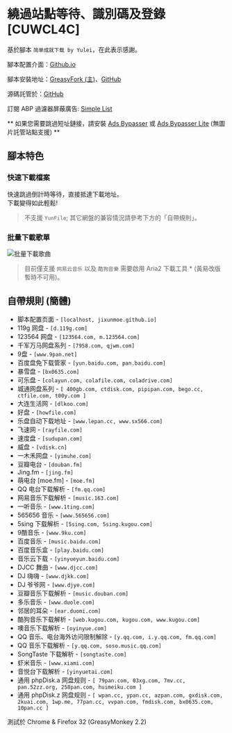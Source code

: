 # 繞過站點等待、識別碼及登錄 [CUWCL4C]

基於腳本 `简单成就下载 by Yulei`，在此表示感謝。

腳本配置介面：[Github.io](https://jixunmoe.github.io/cuwcl4c/config/)

腳本安裝地址：[GreasyFork (主)](https://greasyfork.org/zh-CN/scripts/2600)、[GitHub](https://github.com/JixunMoe/cuwcl4c/raw/master/out/CUWCL4C.user.js)

源碼託管於：[GitHub](https://github.com/JixunMoe/cuwcl4c)

訂閱 ABP 過濾器屏蔽廣告: [Simple List](https://jixunmoe.github.io/SimpleList/)

\*\* 如果您需要跳過短址鏈接，請安裝 [Ads Bypasser](https://greasyfork.org/scripts/4881) 或 [Ads Bypasser Lite](https://greasyfork.org/scripts/4882) (無圖片託管站點支援) \*\*

## 腳本特色

### 快速下載檔案

快速跳過倒計時等待，直接抵達下載地址。  
下載變得如此輕鬆!

> 不支援 `YunFile`; 其它網盤的兼容情況請參考下方的「自帶規則」。

### 批量下載歌單

![批量下載歌曲](https://jixunmoe.github.io/cuwcl4c/res/batchDownloadSong.png)

> 目前僅支援 `网易云音乐` 以及 `酷狗音樂`
> 需要啟用 Aria2 下載工具
> \* (黃易改版 暫時不可用)。

## 自帶規則 (簡體)
- 脚本配置页面 - `[localhost, jixunmoe.github.io]`
- 119g 网盘 - `[d.119g.com]`
- 123564 网盘 - `[123564.com, m.123564.com]`
- 千军万马网盘系列 - `[7958.com, qjwm.com]`
- 9盘 - `[www.9pan.net]`
- 百度盘免下载管家 - `[yun.baidu.com, pan.baidu.com]`
- 暴雪盘 - `[bx0635.com]`
- 可乐盘 - `[colayun.com, colafile.com, coladrive.com]`
- 城通网盘系列 - `[ 400gb.com, ctdisk.com, pipipan.com, bego.cc, ctfile.com, t00y.com ]`
- 大连生活网 - `[dlkoo.com]`
- 好盘 - `[howfile.com]`
- 乐盘自动下载地址 - `[www.lepan.cc, www.sx566.com]`
- 飞速网 - `[rayfile.com]`
- 速度盘 - `[sudupan.com]`
- 威盘 - `[vdisk.cn]`
- 一木禾网盘 - `[yimuhe.com]`
- 豆瓣电台 - `[douban.fm]`
- Jing.fm - `[jing.fm]`
- 萌电台 [moe.fm] - `[moe.fm]`
- QQ 电台下载解析 - `[fm.qq.com]`
- 网易音乐下载解析 - `[music.163.com]`
- 一听音乐 - `[www.1ting.com]`
- 565656 音乐 - `[www.565656.com]`
- 5sing 下载解析 - `[5sing.com, 5sing.kugou.com]`
- 9酷音乐 - `[www.9ku.com]`
- 百度音乐 - `[music.baidu.com]`
- 百度音乐盒 - `[play.baidu.com]`
- 音乐云下载 - `[yinyueyun.baidu.com]`
- DJCC 舞曲 - `[www.djcc.com]`
- DJ 嗨嗨 - `[www.djkk.com]`
- DJ 爷爷网 - `[www.djye.com]`
- 豆瓣音乐下载解析 - `[music.douban.com]`
- 多乐音乐 - `[www.duole.com]`
- 邻居的耳朵 - `[ear.duomi.com]`
- 酷狗音乐下载解析 - `[web.kugou.com, kugou.com, www.kugou.com]`
- 噢音乐下载解析 - `[oyinyue.com]`
- QQ 音乐、电台海外访问限制解除 - `[y.qq.com, i.y.qq.com, fm.qq.com]`
- QQ 音乐下载解析 - `[y.qq.com, soso.music.qq.com]`
- SongTaste 下载解析 - `[songtaste.com]`
- 虾米音乐 - `[www.xiami.com]`
- 音悦台下载解析 - `[yinyuetai.com]`
- 通用 phpDisk.a 网盘规则 - `[ 79pan.com, 03xg.com, 7mv.cc, pan.52zz.org, 258pan.com, huimeiku.com ]`
- 通用 phpDisk.z 网盘规则 - `[ wpan.cc, ypan.cc, azpan.com, gxdisk.com, 2kuai.com, 1wp.me, 77pan.cc, vvpan.com, fmdisk.com, bx0635.com, 10pan.cc ]`

測試於 Chrome & Firefox 32 (GreasyMonkey 2.2)